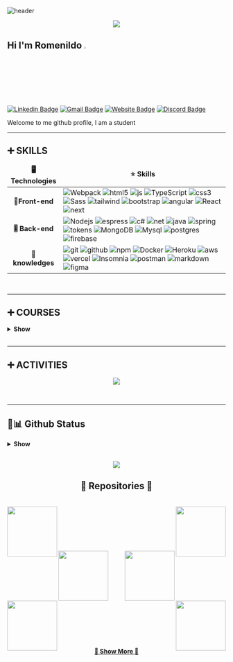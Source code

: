
![header](https://capsule-render.vercel.app/api?type=wavING&color=0:7FFFD4,100:00FFFF&height=150&section=header&text=Romenildo%20Ferreira&fontSize=35&desc=Web%20Development&animation=twinkling&fontColor=ddd&fontAlignY=30)

<!--[![](https://github.com/Romenildo/Romenildo/blob/main/imgs/profile.png)](https://github.com/Romenildo)-->

<p align="center">
 <a href="https://github.com/DenverCoder1/readme-typing-svg"><img src="https://readme-typing-svg.herokuapp.com?lines=WELCOME+TO+MY+GITHUB;COMPUTER+SCIENCE+STUDENT;WEB+DEVELOPMENT;ALWAYS+LOOKING+FOR+NEW+TECHNOLOGIES;FULL+STACK;&center=true&height=50&font=georgia"></a>
</p>

## Hi I'm Romenildo <img src="https://media.giphy.com/media/hvRJCLFzcasrR4ia7z/giphy.gif" width="3%">

[![Linkedin Badge](https://img.shields.io/badge/-Romenildo-blue?style=flat&logo=Linkedin&logoColor=white&link=https://www.linkedin.com/in/romenildo-ferreira-3679561a2/)](romenildo-ferreira-3679561a2/)
[![Gmail Badge](https://img.shields.io/badge/-romenildoferreira@gmail.com-c14438?style=flat&logo=Gmail&logoColor=white&link=mailto:romenildoferreira@gmail.com)](mailto:romenildoferreira@gmail.com)
[![Website Badge](https://img.shields.io/badge/Romenildo.io-47CCCC?style=flat&logo=Google-Chrome&logoColor=white&link=/)](/)
[![Discord Badge](https://img.shields.io/badge/Discord-7289DA?style=flat&logo=discord&logoColor=white&link=mailto:romenildoferreira@gmail.com)](mailto:romenildoferreira@gmail.com)

Welcome to me github profile, I am a student
<br>


---   

## **➕ SKILLS**

<table align="center">
  <thead align="center">
    <tr>
      	<td><b>🖥 Technologies</b></td>
	<td><b>⭐ Skills</b></td>
    </tr>
  </thead>
  <tbody>
    <tr>
	    <td align="center" > <b>📱Front-end</b></td>
	    <td>
		    <img alt="Webpack" src="https://img.shields.io/badge/-Webpack-8DD6F9?style=flat-square&logo=webpack&logoColor=white" />
		    <img alt="html5" src="https://img.shields.io/badge/-HTML5-E34F26?style=flat-square&logo=html5&logoColor=white" />
		    <img alt="js" src="https://img.shields.io/badge/JavaScript-F7DF1E?style=flat-square&logo=javascript&logoColor=black" />
		    <img alt="TypeScript" src="https://img.shields.io/badge/-TypeScript-007ACC?style=flat-square&logo=typescript&logoColor=white" />
		    <img alt="css3" src="https://img.shields.io/badge/CSS-239120?&style=flat-square&logo=css3&logoColor=white" />
		    <img alt="Sass" src="https://img.shields.io/badge/-Sass-CC6699?style=flat-square&logo=sass&logoColor=white" />
		    <img alt="tailwind" src="https://img.shields.io/badge/Tailwind_CSS-38B2AC?style=flat-square&logo=tailwind-css&logoColor=white" />
		    <img alt="bootstrap" src="https://img.shields.io/badge/Bootstrap-563D7C?style=flat-square&logo=bootstrap&logoColor=white" />
		    <img alt="angular" src="https://img.shields.io/badge/-Angular-DD0031?style=flat-square&logo=angular&logoColor=white" />
		    <img alt="React" src="https://img.shields.io/badge/-React-45b8d8?style=flat-square&logo=react&logoColor=white" />  
		    <img alt="next" src="https://img.shields.io/badge/Next-black?style=flat-square&logo=next.js&logoColor=white" /> 
	    </td>
    </tr>
    <tr>
	   <td align="center"  > <b>🎚 Back-end</b></td>
	     <td width="600px">
		    <img alt="Nodejs" src="https://img.shields.io/badge/-Nodejs-43853d?style=flat-square&logo=Node.js&logoColor=white" />
		    <img alt="espress" src="https://img.shields.io/badge/Express.js-404D59?style=flat-square" />
		    <img alt="c#" src="https://img.shields.io/badge/C%23-239120?style=flat-square&logo=c-sharp&logoColor=white" />
		    <img alt="net" src="https://img.shields.io/badge/.NET-5C2D91?style=flat-square&logo=.net&logoColor=white" />
		    <img alt="java" src="https://img.shields.io/badge/Java-ED8B00?style=flat-squaree&logo=java&logoColor=white" />
		    <img alt="spring" src="https://img.shields.io/badge/Spring-6DB33F?style=flat-square&logo=spring&logoColor=white" />
		    <img alt="tokens" src="https://img.shields.io/badge/JWT-black?style=flat-square&logo=JSON%20web%20tokens" />
		    <img alt="MongoDB" src="https://img.shields.io/badge/-MongoDB-13aa52?style=flat-square&logo=mongodb&logoColor=white" />
		    <img alt="Mysql" src="https://img.shields.io/badge/MySQL-00000F?style=flat-square&logo=mysql&logoColor=white" />
		    <img alt="postgres" src="https://img.shields.io/badge/PostgreSQL-316192?style=flat-square&logo=postgresql&logoColor=white" />
		    <img alt="firebase" src="https://img.shields.io/badge/Firebase-F29D0C?style=flat-square&logo=firebase&logoColor=white" />
	    </td>
    </tr>
    <tr>
	    <td align="center" > <b>💾 knowledges</b></td>
	     <td >
		    <img alt="git" src="https://img.shields.io/badge/-Git-F05032?style=flat-square&logo=git&logoColor=white" />
		    <img alt="github" src="https://img.shields.io/badge/github-%23121011.svg?style=flat-square&logo=github&logoColor=white" />
		    <img alt="npm" src="https://img.shields.io/badge/-NPM-CB3837?style=flat-square&logo=npm&logoColor=white" />
		    <img alt="Docker" src="https://img.shields.io/badge/-Docker-46a2f1?style=flat-square&logo=docker&logoColor=white" />
		    <img alt="Heroku" src="https://img.shields.io/badge/-Heroku-430098?style=flat-square&logo=heroku&logoColor=white" />
		    <img alt="aws" src="https://img.shields.io/badge/Amazon_AWS-232F3E?style=flat-square&logo=amazon-aws&logoColor=white" />
		    <img alt="vercel" src="https://img.shields.io/badge/vercel-%23000000.svg?style=flat-square&logo=vercel&logoColor=white" />
		    <img alt="Insomnia" src="https://img.shields.io/badge/-Insomnia-5849BE?style=flat-square&logo=insomnia&logoColor=white" />
		    <img alt="postman" src="https://img.shields.io/badge/Postman-FF6C37?style=flat-square&logo=postman&logoColor=white" />
		    <img alt="markdown" src="https://img.shields.io/badge/Markdown-000000?style=flat-square&logo=markdown&logoColor=white" />
		    <img alt="figma" src="https://img.shields.io/badge/figma-%23F24E1E.svg?style=flat-square&logo=figma&logoColor=white" />
	    </td>
    </tr>
  </tbody>
</table>
<br/>

---   

## **➕ COURSES**

<details> 
  <summary><b>Show</b></summary>
  <br/>
  <table>
  <thead align="center">
    <tr>
      	<td><b>📚 COURSES</td>
	<td><b>🖋 NAME</b></td>
    </tr>
  </thead>
  <tbody>
    <tr>
	    <td align="center" > <img alt="udemy" src="https://img.shields.io/badge/Udemy-A435F0?style=flat-square&logo=Udemy&logoColor=white" /></td>
	    <td>
		    teste
	    </td>
    </tr>
    <tr>
	   <td align="center"  >  <img alt="udemy" src="https://img.shields.io/badge/Udemy-A435F0?style=flat-square&logo=Udemy&logoColor=white" /></td>
	     <td>
		teste
	    </td>
    </tr>
    <tr>
	    <td align="center" >  <img alt="udemy" src="https://img.shields.io/badge/Udemy-A435F0?style=flat-square&logo=Udemy&logoColor=white" /></td>
	     <td >
		    teste
	    </td>
    </tr>
  </tbody>
</table>
  
</details>


<br/>

---

## **➕ ACTIVITIES**

<p align="center"><img align="center" src="https://streak-stats.demolab.com?user=Romenildo&theme=vue-dark&hide_border=true&card_width=497"/></p>
  
 <br/>
 
 ---
 
 ## **🟰📊 Github Status**

<details> 
  <summary><b>Show</b></summary>
  <br/>
  <p align="center">
     <img src="https://github-readme-stats.vercel.app/api?username=Romenildo&count_private=true&show_icons=true&theme=vue-dark&line_height=40">
	    <img src="https://github-readme-stats.vercel.app/api/top-langs/?username=Romenildo&count_private=true&hide=scss,css,,ejs&theme=vue-dark&line_height=10">
  <p>
      <br/>
   <img src="https://github-readme-activity-graph.cyclic.app/graph?username=Romenildo&theme=react-dark" />
  <br/>
  </p>
  </p>
  <p align="center"> <img src="https://github-profile-trophy.vercel.app/?username=Romenildo&margin-w=0theme=dark"/></P>
</details>
<br/>
<p align="center">
  <img src="https://capsule-render.vercel.app/api?type=waving&color=0:7FFFD4,100:00FFFF&height=100&section=footer"/>
</p>

<h2 align="center">💠 Repositories 💠</h2>
<br>
<div width="100%" align="center">
  <a align="left"  href="https://github.com/Romenildo/Livroteria" title="Livroteria"><img align="left" height="115"  src="https://github-readme-stats.vercel.app/api/pin/?username=Romenildo&repo=Livroteria&theme=react&border_color=61dafb&border_radius=10"></a><a align="right" href="https://github.com/Romenildo/ng-rodoviaria" title="ng-rodoviaria"><img align="right" height="115" src="https://github-readme-stats.vercel.app/api/pin/?username=Romenildo&repo=ng-rodoviaria&theme=react&border_color=61dafb&border_radius=10"></a>
</div>
<br/><br/><br/><br/><br/><br/>
<div width="100%" align="center">
  <a align="left" href="https://github.com/Romenildo/admin-template" title="admin-template"><img align="left" height="115" src="https://github-readme-stats.vercel.app/api/pin/?username=Romenildo&repo=admin-template&theme=react&border_color=61dafb&border_radius=10"></a>
  <a align="right" href="https://github.com/Romenildo/pet-front" title="pet-front"><img align="right" height="115" src="https://github-readme-stats.vercel.app/api/pin/?username=Romenildo&repo=pet-front&theme=react&border_color=61dafb&border_radius=10"></a>
</div>
<br/><br/><br/><br/><br/><br/>
<div width="100%" align="center">
  <a align="left" href="https://github.com/Romenildo/Livroteria-back" title="Livroteria-back"><img align="left" height="115" src="https://github-readme-stats.vercel.app/api/pin/?username=Romenildo&repo=Livroteria-back&theme=react&border_color=61dafb&border_radius=10"></a>
  <a align="right" href="https://github.com/Romenildo/pet-api" title="pet-api"><img align="right" height="115" src="https://github-readme-stats.vercel.app/api/pin/?username=Romenildo&repo=pet-api&theme=react&border_color=61dafb&border_radius=10"></a>
</div>
<br/><br/><br/><br/><br/><br/>

<h4 align="center">
  <a href="https://github.com/Romenildo?tab=repositories" title="Show Repositories">💠 Show More 💠</a>
</h4>
 



